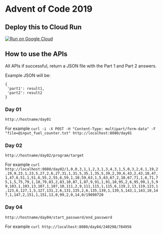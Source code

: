 # Advent of Code 2019

## Deploy this to Cloud Run
[![Run on Google Cloud](https://deploy.cloud.run/button.svg)](https://deploy.cloud.run?dir=src)

## How to use the APIs

All APIs if successful, return a JSON file with the Part 1 and Part 2 answers.

Example JSON will be:
```
{ 
 'part1': result1,
 'part2': result2
}
```

### Day 01
`http://hostname/day01`

For example `curl -i -X POST -H "Content-Type: multipart/form-data" -F "file=@input_fuel_counter.txt" http://localhost:8080/day01`

### Day 02
`http://hostname/day02/program/target`

For example `curl http://localhost:8080/day02/1,0,0,3,1,1,2,3,1,3,4,3,1,5,0,3,2,6,1,19,2,19,9,23,1,23,5,27,2,6,27,31,1,31,5,35,1,35,5,39,2,39,6,43,2,43,10,47,1,47,6,51,1,51,6,55,2,55,6,59,1,10,59,63,1,5,63,67,2,10,67,71,1,6,71,75,1,5,75,79,1,10,79,83,2,83,10,87,1,87,9,91,1,91,10,95,2,6,95,99,1,5,99,103,1,103,13,107,1,107,10,111,2,9,111,115,1,115,6,119,2,13,119,123,1,123,6,127,1,5,127,131,2,6,131,135,2,6,135,139,1,139,5,143,1,143,10,147,1,147,2,151,1,151,13,0,99,2,0,14,0/19690720`

### Day 04
`http://hostname/day04/start_password/end_password`

For example `curl http://localhost:8080/day04/240298/784956`
